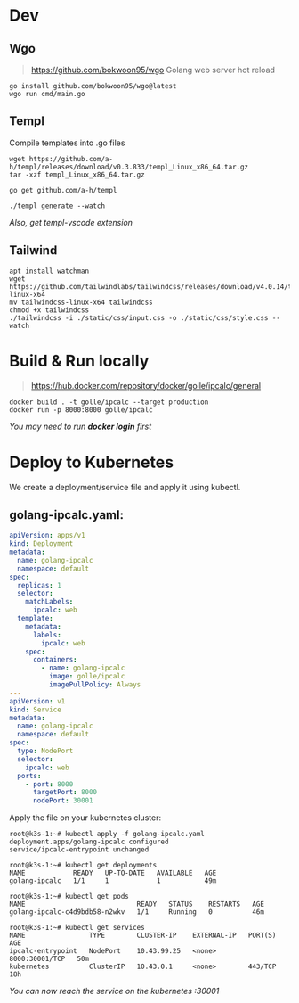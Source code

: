 # Dev

## Wgo
> https://github.com/bokwoon95/wgo
Golang web server hot reload

```
go install github.com/bokwoon95/wgo@latest
wgo run cmd/main.go
```

## Templ
Compile templates into .go files
```
wget https://github.com/a-h/templ/releases/download/v0.3.833/templ_Linux_x86_64.tar.gz
tar -xzf templ_Linux_x86_64.tar.gz 

go get github.com/a-h/templ

./templ generate --watch
```
*Also, get templ-vscode extension*

## Tailwind
```
apt install watchman
wget https://github.com/tailwindlabs/tailwindcss/releases/download/v4.0.14/tailwindcss-linux-x64
mv tailwindcss-linux-x64 tailwindcss
chmod +x tailwindcss
./tailwindcss -i ./static/css/input.css -o ./static/css/style.css --watch
```

# Build & Run locally
> https://hub.docker.com/repository/docker/golle/ipcalc/general

```
docker build . -t golle/ipcalc --target production
docker run -p 8000:8000 golle/ipcalc
```
*You may need to run **docker login** first*

# Deploy to Kubernetes
We create a deployment/service file and apply it using kubectl.

## golang-ipcalc.yaml:
```yaml
apiVersion: apps/v1
kind: Deployment
metadata:
  name: golang-ipcalc
  namespace: default
spec:
  replicas: 1
  selector:
    matchLabels:
      ipcalc: web
  template:
    metadata:
      labels:
        ipcalc: web
    spec:
      containers:
        - name: golang-ipcalc
          image: golle/ipcalc
          imagePullPolicy: Always
---
apiVersion: v1
kind: Service
metadata:
  name: golang-ipcalc
  namespace: default
spec:
  type: NodePort
  selector:
    ipcalc: web
  ports:
    - port: 8000
      targetPort: 8000
      nodePort: 30001
```

Apply the file on your kubernetes cluster:
```
root@k3s-1:~# kubectl apply -f golang-ipcalc.yaml 
deployment.apps/golang-ipcalc configured
service/ipcalc-entrypoint unchanged

root@k3s-1:~# kubectl get deployments
NAME            READY   UP-TO-DATE   AVAILABLE   AGE
golang-ipcalc   1/1     1            1           49m

root@k3s-1:~# kubectl get pods
NAME                            READY   STATUS    RESTARTS   AGE
golang-ipcalc-c4d9bdb58-n2wkv   1/1     Running   0          46m

root@k3s-1:~# kubectl get services
NAME                TYPE        CLUSTER-IP    EXTERNAL-IP   PORT(S)          AGE
ipcalc-entrypoint   NodePort    10.43.99.25   <none>        8000:30001/TCP   50m
kubernetes          ClusterIP   10.43.0.1     <none>        443/TCP          18h
```
*You can now reach the service on the kubernetes <IP-address>:30001*
